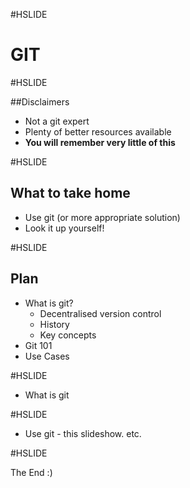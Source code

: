 #HSLIDE

# GIT

#HSLIDE

##Disclaimers

* Not a git expert
* Plenty of better resources available
* **You will remember very little of this**

#HSLIDE

## What to take home

* Use git (or more appropriate solution)
* Look it up yourself!

#HSLIDE

## Plan

* What is git?
    - Decentralised version control
    - History
    - Key concepts
* Git 101
* Use Cases














#HSLIDE
* What is git

#HSLIDE
* Use git - this slideshow. etc.

#HSLIDE

The End :)
